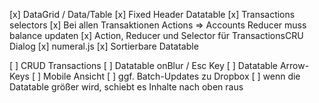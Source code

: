 [x] DataGrid / Data/Table
[x] Fixed Header Datatable
[x] Transactions selectors
[x] Bei allen Transaktionen Actions => Accounts Reducer muss balance updaten
[x] Action, Reducer und Selector für TransactionsCRU Dialog
[x] numeral.js
[x] Sortierbare Datatable

[ ] CRUD Transactions
[ ] Datatable onBlur / Esc Key
[ ] Datatable Arrow-Keys
[ ] Mobile Ansicht
[ ] ggf. Batch-Updates zu Dropbox
[ ] wenn die Datatable größer wird, schiebt es Inhalte nach oben raus